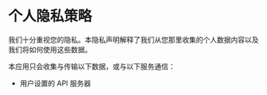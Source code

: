 # 个人隐私策略 

我们十分重视您的隐私。本隐私声明解释了我们从您那里收集的个人数据内容以及我们将如何使用这些数据。

本应用只会收集与传输以下数据，或与以下服务通信：

- 用户设置的 API 服务器
